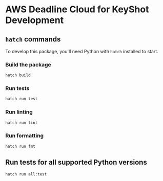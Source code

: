 # AWS Deadline Cloud for KeyShot Development

## `hatch` commands
To develop this package, you'll need Python with `hatch` installed to start.

### Build the package

```bash
hatch build
```

### Run tests

```bash
hatch run test
```

### Run linting

```bash
hatch run lint
```

### Run formatting

```bash
hatch run fmt
```

## Run tests for all supported Python versions

```bash
hatch run all:test
```
